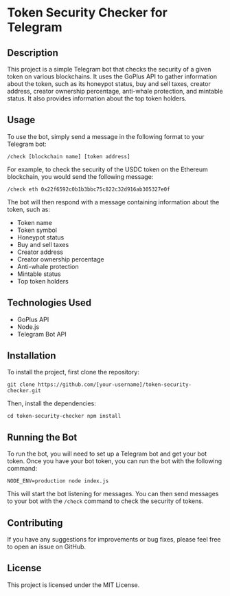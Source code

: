 # Token Security Checker for Telegram

## Description
This project is a simple Telegram bot that checks the security of a given token on various blockchains. It uses the GoPlus API to gather information about the token, such as its honeypot status, buy and sell taxes, creator address, creator ownership percentage, anti-whale protection, and mintable status. It also provides information about the top token holders.

## Usage
To use the bot, simply send a message in the following format to your Telegram bot:

`/check [blockchain name] [token address]`

For example, to check the security of the USDC token on the Ethereum blockchain, you would send the following message:

`/check eth 0x22f6592c0b1b3bbc75c822c32d916ab305327e0f`

The bot will then respond with a message containing information about the token, such as:

- Token name
- Token symbol
- Honeypot status
- Buy and sell taxes
- Creator address
- Creator ownership percentage
- Anti-whale protection
- Mintable status
- Top token holders

## Technologies Used
- GoPlus API
- Node.js
- Telegram Bot API

## Installation
To install the project, first clone the repository:

`git clone https://github.com/[your-username]/token-security-checker.git`

Then, install the dependencies:

`cd token-security-checker npm install`

## Running the Bot
To run the bot, you will need to set up a Telegram bot and get your bot token. Once you have your bot token, you can run the bot with the following command:

`NODE_ENV=production node index.js`

This will start the bot listening for messages. You can then send messages to your bot with the `/check` command to check the security of tokens.

## Contributing
If you have any suggestions for improvements or bug fixes, please feel free to open an issue on GitHub.

## License
This project is licensed under the MIT License.

